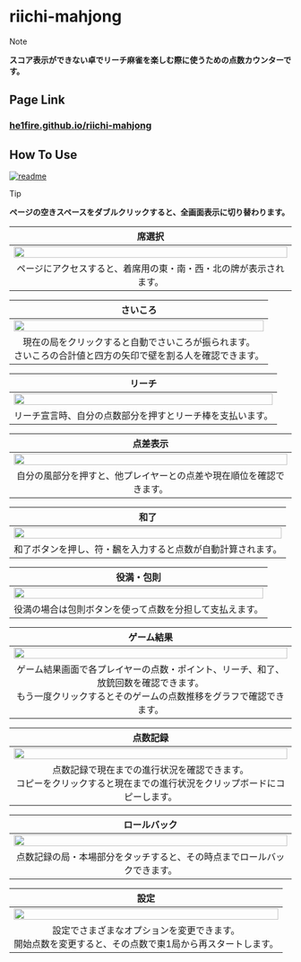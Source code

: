 # riichi-mahjong

> [!NOTE]
> **スコア表示ができない卓でリーチ麻雀を楽しむ際に使うための点数カウンターです。**

## Page Link

### [he1fire.github.io/riichi-mahjong](https://he1fire.github.io/riichi-mahjong)

## How To Use

[![readme](https://img.shields.io/badge/other%20language-gray?style=for-the-badge)](README.md)

> [!TIP]
> **ページの空きスペースをダブルクリックすると、全画面表示に切り替わります。**

|席選択|
|:---:|
|<img src="images/gl/choose_seat.gif" style="width: 100%; height: auto;"/>|
|ページにアクセスすると、着席用の東・南・西・北の牌が表示されます。|

|さいころ|
|:---:|
|<img src="images/en/roll_dice.gif" style="width: 100%; height: auto;"/>|
|現在の局をクリックすると自動でさいころが振られます。<br>さいころの合計値と四方の矢印で壁を割る人を確認できます。|

|リーチ|
|:---:|
|<img src="images/en/toggle_riichi.gif" style="width: 100%; height: auto;"/>|
|リーチ宣言時、自分の点数部分を押すとリーチ棒を支払います。|

|点差表示|
|:---:|
|<img src="images/en/toggle_gap.gif" style="width: 100%; height: auto;"/>|
|自分の風部分を押すと、他プレイヤーとの点差や現在順位を確認できます。|

|和了|
|:---:|
|<img src="images/en/calculate_score.gif" style="width: 100%; height: auto;"/>|
|和了ボタンを押し、符・飜を入力すると点数が自動計算されます。|

|役満・包則|
|:---:|
|<img src="images/en/calculate_yakuman.gif" style="width: 100%; height: auto;"/>|
|役満の場合は包則ボタンを使って点数を分担して支払えます。|

|ゲーム結果|
|:---:|
|<img src="images/en/show_result.gif" style="width: 100%; height: auto;"/>|
|ゲーム結果画面で各プレイヤーの点数・ポイント、リーチ、和了、放銃回数を確認できます。<br>もう一度クリックするとそのゲームの点数推移をグラフで確認できます。|

|点数記録|
|:---:|
|<img src="images/en/show_record.gif" style="width: 100%; height: auto;"/>|
|点数記録で現在までの進行状況を確認できます。<br>コピーをクリックすると現在までの進行状況をクリップボードにコピーします。|

|ロールバック|
|:---:|
|<img src="images/en/rollback_record.gif" style="width: 100%; height: auto;"/>|
|点数記録の局・本場部分をタッチすると、その時点までロールバックできます。|

|設定|
|:---:|
|<img src="images/en/change_tobi.gif" style="width: 100%; height: auto;"/>|
|設定でさまざまなオプションを変更できます。<br>開始点数を変更すると、その点数で東1局から再スタートします。|
